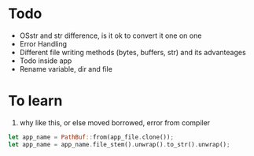 # Todo
- OSstr and str difference, is it ok to convert it one on one  
- Error Handling   
- Different file writing methods (bytes, buffers, str) and its advanteages   
- Todo inside app  
- Rename variable, dir and file 

# To learn 
1. why like this, or else moved borrowed, error from compiler
```rust 
let app_name = PathBuf::from(app_file.clone());
let app_name = app_name.file_stem().unwrap().to_str().unwrap();
```   


